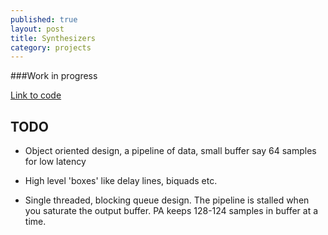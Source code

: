 ```yaml
---
published: true
layout: post
title: Synthesizers
category: projects
---
```


###Work in progress

[Link to code](https://github.com/tavishnaruka/Multi-synth/)

TODO
----

* Object oriented design, a pipeline of data, small buffer say 64 samples for low latency

* High level 'boxes' like delay lines, biquads etc.

* Single threaded, blocking queue design. The pipeline is stalled when you saturate the output
  buffer. PA keeps 128-124 samples in buffer at a time.

